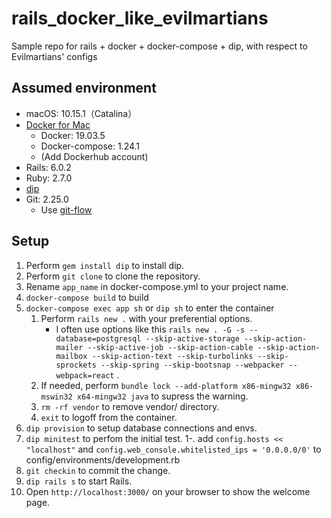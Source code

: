 # rails_docker_like_evilmartians

Sample repo for rails + docker + docker-compose + dip, with respect to Evilmartians' configs

## Assumed environment

- macOS: 10.15.1（Catalina）
- [Docker for Mac](https://hub.docker.com/editions/community/docker-ce-desktop-mac)
  - Docker: 19.03.5
  - Docker-compose: 1.24.1
  - (Add Dockerhub account)
- Rails: 6.0.2
- Ruby: 2.7.0
- [dip](<[dip](https://github.com/bibendi/dip)>)
- Git: 2.25.0
  - Use [git-flow](https://danielkummer.github.io/git-flow-cheatsheet/index.ja_JP.html)

## Setup

1. Perform `gem install dip` to install dip.
2. Perform `git clone` to clone the repository.
3. Rename `app_name` in docker-compose.yml to your project name.
4. `docker-compose build` to build
5. `docker-compose exec app sh` or `dip sh` to enter the container
   1. Perform `rails new .` with your preferential options.
      * I often use options like this `rails new . -G -s --database=postgresql --skip-active-storage --skip-action-mailer --skip-active-job --skip-action-cable --skip-action-mailbox --skip-action-text --skip-turbolinks --skip-sprockets --skip-spring --skip-bootsnap --webpacker --webpack=react` .
   3. If needed, perform `bundle lock --add-platform x86-mingw32 x86-mswin32 x64-mingw32 java` to supress the warning.
   4. `rm -rf vendor` to remove vendor/ directory.
   5. `exit` to logoff from the container.
6. `dip provision` to setup database connections and envs.
7. `dip minitest` to perfom the initial test.
   1-. add `config.hosts << "localhost"` and `config.web_console.whitelisted_ips = '0.0.0.0/0'` to config/environments/development.rb
8. `git checkin` to commit the change.
9. `dip rails s` to start Rails.
10. Open `http://localhost:3000/` on your browser to show the welcome page.
